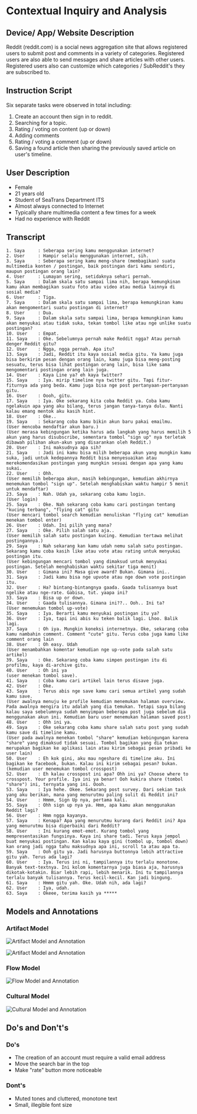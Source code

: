 # Contextual Inquiry and Analysis
## Device/ App/ Website Description
Reddit (reddit.com) is a social news aggregation site that allows registered users to submit post and comments in a variety of categories. Registered users are also able to send messages and share articles with other users. Registered users also can customize which categories / SubReddit's they are subscribed to.

## Instruction Script
Six separate tasks were observed in total including: 

1. Create an account then sign in to reddit.
2. Searching for a topic.
3. Rating / voting on content (up or down)
4. Adding comments
5. Rating / voting a comment (up or down)
6. Saving a found article then sharing the previously saved article on user's timeline.

## User Description
- Female
- 21 years old
- Student of SeaTrans Department ITS
- Almost always connected to Internet
- Typically share multimedia content a few times for a week
- Had no experience with Reddit

## Transcript
```text
1. Saya     : Seberapa sering kamu menggunakan internet?
2. User     : Hampir selalu menggunakan internet, sih.
3. Saya     : Seberapa sering kamu meng-share (membagikan) suatu multimedia konten / postingan, baik postingan dari kamu sendiri, maupun postingan orang lain?
4. User     : Lumayan sering, setidaknya sehari pernah.
5. Saya     : Dalam skala satu sampai lima nih, berapa kemungkinan kamu akan membagikan suatu foto atau video atau media lainnya di sosial media?
6. User     : Tiga.
7. Saya     : Dalam skala satu sampai lima, berapa kemungkinan kamu akan mengomentari suatu postingan di internet?
8. User     : Dua.
9. Saya     : Dalam skala satu sampai lima, berapa kemungkinan kamu akan menyukai atau tidak suka, tekan tombol like atau nge unlike suatu postingan?
10. User    : Empat.
11. Saya    : Oke. Sebelumnya pernah make Reddit ngga? Atau pernah denger Reddit gitu?
12. User    : Ngga, ngga pernah. Apa itu?
13. Saya    : Jadi, Reddit itu kaya sosial media gitu. Ya kamu juga bisa berkirim pesan dengan orang lain, kamu juga bisa meng-posting sesuatu, terus bisa lihat postingan orang lain, bisa like sama mengomentari postingan orang lain juga.
14. User    : Kaya Line ya? eh kaya twitter?
15. Saya    : Iya. mirip timeline nya twitter gitu. Tapi fitur-fiturnya ada yang beda. Kamu juga bisa nge post pertanyaan-pertanyaan gitu.
16. User    : Oooh, gitu.
17. Saya    : Iya. Oke sekarang kita coba Reddit ya. Coba kamu ngelakuin apa yang aku bilang, terus jangan tanya-tanya dulu. Nanti kalau emang mentok aku kasih hint.
18. User    : Oke..
19. Saya    : Sekarang coba kamu bikin akun baru pakai emailmu.
(User mencoba mendaftar akun baru.)
(User merasa kebingungan ketika harus ada langkah yang harus memilih 5 akun yang harus disubscribe, sementara tombol "sign up" nya terletak dibawah pilihan akun-akun yang disarankan oleh Reddit.)
20. User    : Ini maksudnya apa sih?
21. Saya    : Jadi ini kamu bisa milih beberapa akun yang mungkin kamu suka, jadi untuk kedepannya Reddit bisa menyesuaikan atau merekomendasikan postingan yang mungkin sesuai dengan apa yang kamu sukai.
22. User    : Ohh.
(User memilih beberapa akun, masih kebingungan, kemudian akhirnya menemukan tombol "sign up". Setelah menghabiskan waktu hampir 5 menit untuk mendaftar)
23. Saya    : Nah. Udah ya, sekarang coba kamu login.
(User login)
25. Saya    : Oke. Nah sekarang coba kamu cari postingan tentang "kucing terbang", "flying cat" gitu
(User mencari tombol search kemudian menuliskan "flying cat" kemudian menekan tombol enter) 
26. User    : Udah. Ini pilih yang mana?
27. Saya    : Oke. Pilih salah satu aja..
(User memilih salah satu postingan kucing. Kemudian tertawa melihat postingannya.)
29. Saya    : Nah sekarang kan kamu udah nemu salah satu postingan. Sekarang kamu coba kasih like atau vote atau rating untuk menyukai postingan itu.
(User kebingungan mencari tombol yang dimaksud untuk menyukai postingan. Setelah menghabiskan waktu sekitar tiga menit)
30. User    : Gimana ini? Masa give award? Bukan. Gimana ini..
31. Saya    : Jadi kamu bisa nge upvote atau nge down vote postingan itu.
32. User    : Ha? bintang-bintangnya gaada. Gaada tulisannya buat ngelike atau nge-rate. Gabisa, tut. yaapa ini?
33. Saya    : Bisa up or down.
34. User    : Gaada tulisannya. Gimana ini??.. Ooh.. Ini ta?
(User menemukan tombol up-vote)
35. Saya    : Iya. Berarti kamu menyukai postingan itu ya?
36. User    : Iya, tapi ini abis ku teken balik lagi. Lhoo. Balik lagi.
37. Saya    : Oh iya. Mungkin koneksi internetnya. Oke, sekarang coba kamu nambahin comment. Comment "cute" gitu. Terus coba juga kamu like comment orang lain
38. User    : Oh easy. Udah
(User menambahkan komentar kemudian nge up-vote pada salah satu artikel)
39. Saya    : Oke. Sekarang coba kamu simpen postingan itu di profilmu, kaya di-archive gitu.  
40. User    : Oh ini ya
(user menekan tombol save).
41. Saya    : Coba kamu cari artikel lain terus disave juga.
42. User    : Oke.
43. Saya    : Terus abis nge save kamu cari semua artikel yang sudah kamu save.
(User awalnya menuju ke profile kemudian menemukan halaman overview. Pada awalnya mengira itu adalah yang dia temukan. Tetapi saya bilang kalau saya sebelumnya sudah menyimpan beberapa post juga sebelum dia menggunakan akun ini. Kemudian baru user menemukan halaman saved post)
48. User    : Ohh ini ya.
49. Saya    : Oke sekarang coba kamu share salah satu post yang sudah kamu save di timeline kamu.
(User pada awalnya menekan tombol "share" kemudian kebingungan karena "share" yang dimaksud tidak sesuai. Tombol bagikan yang dia tekan merupakan bagikan ke aplikasi lain atau kirim sebagai pesan pribadi ke user lain)
50. User    : Eh kok gini, aku mau ngeshare di timeline aku. Ini bagikan ke facebook, bukan. Kalau ini kirim sebagai pesan? bukan.
(kemudian user menemukan tombol crosspost)
52. User    : Eh kalau crosspost ini apa? Ohh ini ya? Choose where to crosspost. Your profile. Iya ini ya benar! Ooh kukira share (tombol "share") ini, ternyata yang ini. Oooh.
53. Saya    : Iya hehe. Okee. Sekarang post survey. Dari sekian task yang aku berikan, mana yang menurutmu paling sulit di Reddit ini?
54. User    : Hmmm, Sign Up nya, pertama kali.
55. Saya    : Ohh sign up nya ya. Hmm, apa kamu akan menggunakan Reddit lagi?
56. User    : Hmm ngga kayanya.
57. Saya    : Kenapa? Apa yang menurutmu kurang dari Reddit ini? Apa yang menurutmu bisa diperbaiki dari Reddit?
58. User    : Ini kurang emot-emot. Kurang tombol yang mempresentasikan fungsinya. Kaya ini share tadi. Terus kaya jempol buat menyukai postingan. Kan kalau kaya gini (tombol up, tombol down) kan orang jadi ngga tahu maksudnya apa ini, scroll ta atau apa ta.
59. Saya    : Ooh gitu ya. Jadi harusnya buttonnya lebih attractive gitu yah. Terus ada lagi?
60. User    : Iya. Terus ini ni, tampilannya itu terlalu monotone. Banyak text-textnya. Ini kolom komentarnya juga biasa aja, harusnya dikotak-kotakin. Biar lebih rapi, lebih menarik. Ini tu tampilannya terlalu banyak tulisannya. Terus kecil-kecil. Kan jadi bingung. 
61. Saya    : Hmmm gitu yah. Oke. Udah nih, ada lagi?
62. User    : Iya, udah.
63. Saya    : Okeee, terima kasih ya *****

```

## Models and Annotations
### Artifact Model
![Artifact Model and Annotation](img/artifact1.png)


![Artifact Model and Annotation](img/artifact2.png)

### Flow Model
![Flow Model and Annotation](img/flow1.png)

### Cultural Model
![Cultural Model and Annotation](img/cultural1.png)

## Do's and Don't's
### Do's
- The creation of an account must require a valid email address
- Move the search bar in the top
- Make "rate" button more noticeable

### Dont's
- Muted tones and cluttered, monotone text
- Small, illegible font size

